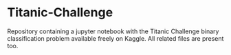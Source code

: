 # Titanic-Challenge

Repository containing a jupyter notebook with the Titanic Challenge binary classification problem available freely on Kaggle. All related files are present too.
